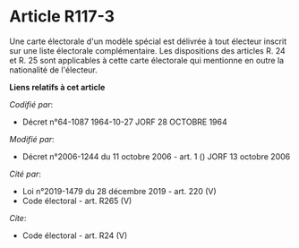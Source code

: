 # Article R117-3

Une carte électorale d'un modèle spécial est délivrée à tout électeur inscrit sur une liste électorale complémentaire. Les
dispositions des articles R. 24 et R. 25 sont applicables à cette carte électorale qui mentionne en outre la nationalité de
l'électeur.

**Liens relatifs à cet article**

_Codifié par_:

  - Décret n°64-1087 1964-10-27 JORF 28 OCTOBRE 1964

_Modifié par_:

  - Décret n°2006-1244 du 11 octobre 2006 - art. 1 () JORF 13 octobre 2006

_Cité par_:

  - Loi n°2019-1479 du 28 décembre 2019 - art. 220 (V)
  - Code électoral - art. R265 (V)

_Cite_:

  - Code électoral - art. R24 (V)
